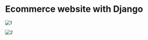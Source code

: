 # Ecommerce website with Django


![1](https://user-images.githubusercontent.com/80272331/132126068-fd39e7bd-963f-4988-84be-5a83e08af190.png)


![2](https://user-images.githubusercontent.com/80272331/132126073-923932f0-d6f4-4d09-84a9-d659f4ca858a.png)

